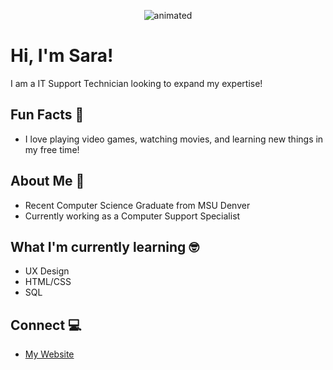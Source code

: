 <p align="center">
  <img src="https://user-images.githubusercontent.com/48772837/179277317-3a27d3ad-c29c-41be-be68-c0112c59248c.gif" alt="animated" />
</p>


# Hi, I'm Sara!

<!--
**saraCharlese/saraCharlese** is a ✨ _special_ ✨ repository because its `README.md` (this file) appears on your GitHub profile.

Here are some ideas to get you started:

- 🔭 I’m currently working on ...
- 🌱 I’m currently learning ...
- 👯 I’m looking to collaborate on ...
- 🤔 I’m looking for help with ...
- 💬 Ask me about ...
- 📫 How to reach me: ...
- 😄 Pronouns: ...
- ⚡ Fun fact: ...
-->

I am a IT Support Technician looking to expand my expertise!

## Fun Facts 🥳
  - I love playing video games, watching movies, and learning new things in my free time!

## About Me 🧐
  - Recent Computer Science Graduate from MSU Denver
  - Currently working as a Computer Support Specialist

## What I'm currently learning 🤓
  - UX Design 
  - HTML/CSS
  - SQL

## Connect 💻
  - [My Website](https://saraatonin.tech/)
  
